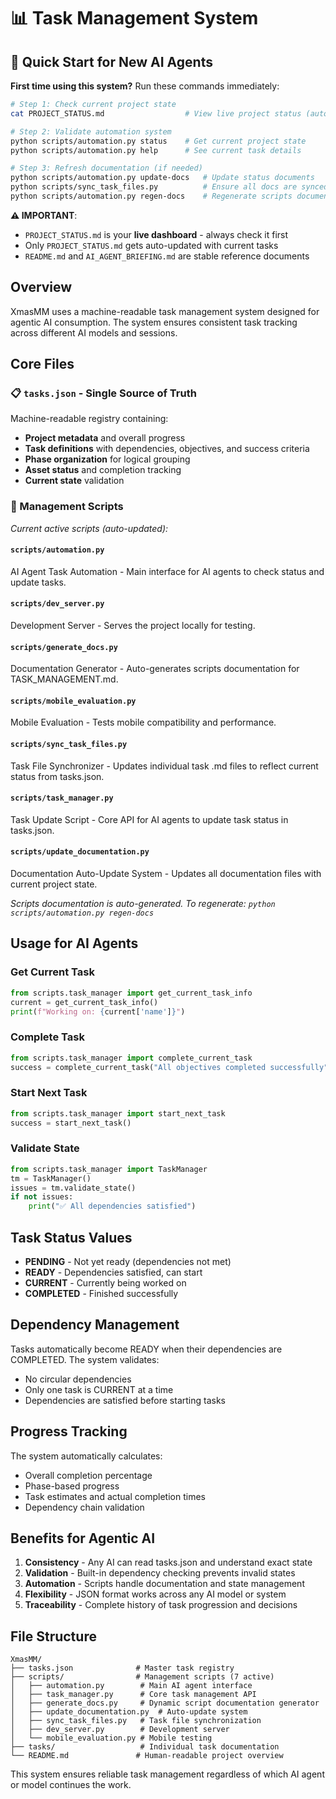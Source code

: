 # 📊 Task Management System

## 🚀 Quick Start for New AI Agents
**First time using this system?** Run these commands immediately:
```bash
# Step 1: Check current project state
cat PROJECT_STATUS.md                  # View live project status (auto-updated)

# Step 2: Validate automation system
python scripts/automation.py status    # Get current project state
python scripts/automation.py help      # See current task details

# Step 3: Refresh documentation (if needed)
python scripts/automation.py update-docs   # Update status documents
python scripts/sync_task_files.py          # Ensure all docs are synced
python scripts/automation.py regen-docs    # Regenerate scripts documentation
```

**⚠️ IMPORTANT**: 
- `PROJECT_STATUS.md` is your **live dashboard** - always check it first
- Only `PROJECT_STATUS.md` gets auto-updated with current tasks
- `README.md` and `AI_AGENT_BRIEFING.md` are stable reference documents

## Overview
XmasMM uses a machine-readable task management system designed for agentic AI consumption. The system ensures consistent task tracking across different AI models and sessions.

## Core Files

### 📋 `tasks.json` - Single Source of Truth
Machine-readable registry containing:
- **Project metadata** and overall progress
- **Task definitions** with dependencies, objectives, and success criteria  
- **Phase organization** for logical grouping
- **Asset status** and completion tracking
- **Current state** validation

### 🔧 Management Scripts
*Current active scripts (auto-updated):*

#### `scripts/automation.py`
AI Agent Task Automation - Main interface for AI agents to check status and update tasks.

#### `scripts/dev_server.py` 
Development Server - Serves the project locally for testing.

#### `scripts/generate_docs.py`
Documentation Generator - Auto-generates scripts documentation for TASK_MANAGEMENT.md.

#### `scripts/mobile_evaluation.py`
Mobile Evaluation - Tests mobile compatibility and performance.

#### `scripts/sync_task_files.py`
Task File Synchronizer - Updates individual task .md files to reflect current status from tasks.json.

#### `scripts/task_manager.py`
Task Update Script - Core API for AI agents to update task status in tasks.json.

#### `scripts/update_documentation.py`
Documentation Auto-Update System - Updates all documentation files with current project state.

*Scripts documentation is auto-generated. To regenerate: `python scripts/automation.py regen-docs`*

## Usage for AI Agents

### Get Current Task
```python
from scripts.task_manager import get_current_task_info
current = get_current_task_info()
print(f"Working on: {current['name']}")
```

### Complete Task
```python
from scripts.task_manager import complete_current_task
success = complete_current_task("All objectives completed successfully")
```

### Start Next Task
```python
from scripts.task_manager import start_next_task
success = start_next_task()
```

### Validate State
```python
from scripts.task_manager import TaskManager
tm = TaskManager()
issues = tm.validate_state()
if not issues:
    print("✅ All dependencies satisfied")
```

## Task Status Values

- **PENDING** - Not yet ready (dependencies not met)
- **READY** - Dependencies satisfied, can start
- **CURRENT** - Currently being worked on
- **COMPLETED** - Finished successfully

## Dependency Management

Tasks automatically become READY when their dependencies are COMPLETED. The system validates:
- No circular dependencies
- Only one task is CURRENT at a time
- Dependencies are satisfied before starting tasks

## Progress Tracking

The system automatically calculates:
- Overall completion percentage
- Phase-based progress
- Task estimates and actual completion times
- Dependency chain validation

## Benefits for Agentic AI

1. **Consistency** - Any AI can read tasks.json and understand exact state
2. **Validation** - Built-in dependency checking prevents invalid states
3. **Automation** - Scripts handle documentation and state management
4. **Flexibility** - JSON format works across any AI model or system
5. **Traceability** - Complete history of task progression and decisions

## File Structure
```
XmasMM/
├── tasks.json              # Master task registry
├── scripts/                # Management scripts (7 active)
│   ├── automation.py        # Main AI agent interface
│   ├── task_manager.py      # Core task management API
│   ├── generate_docs.py     # Dynamic script documentation generator
│   ├── update_documentation.py  # Auto-update system
│   ├── sync_task_files.py   # Task file synchronization
│   ├── dev_server.py        # Development server
│   └── mobile_evaluation.py # Mobile testing
├── tasks/                   # Individual task documentation
└── README.md               # Human-readable project overview
```

This system ensures reliable task management regardless of which AI agent or model continues the work.
</content>
</invoke>
